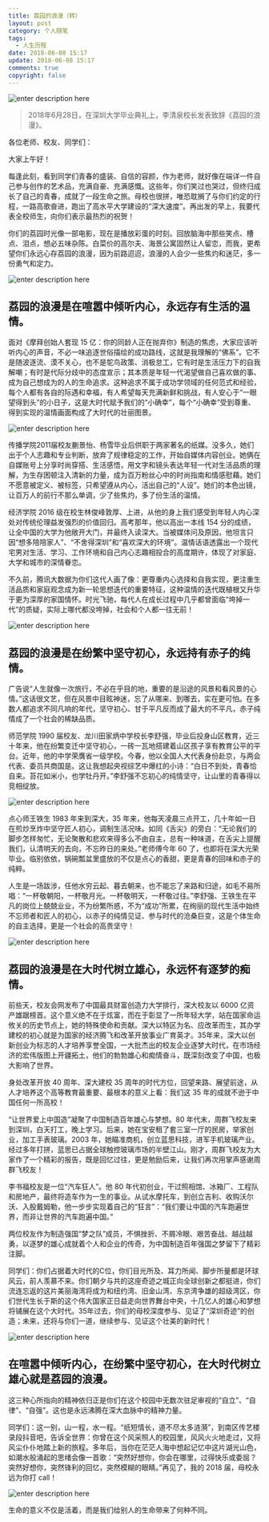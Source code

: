 ```yaml
---
title: 荔园的浪漫（转）
layout: post
category: 个人随笔
tags:
  - 人生历程
date: 2018-06-08 15:17
update: 2018-06-08 15:17
comments: true
copyright: false
---
```


![enter description here][1]

> 2018年6月28日，在深圳大学毕业典礼上，李清泉校长发表致辞《荔园的浪漫》。

<!-- more -->

各位老师、校友、同学们：

大家上午好！

每逢此刻，看到同学们青春的盛装、自信的容颜，作为老师，就好像在端详一件自己参与创作的艺术品，充满自豪、充满感慨。这些年，你们笑过也哭过，但终归成长了自己的青春，成就了一段生命之旅。母校也很拼，唯恐耽搁了与你们约定的行程，一路高歌奋进，跑出了高水平大学建设的“深大速度”。再出发的早上，我要代表全校师生，向你们表示最热烈的祝贺！

你们的荔园时光像一部电影，现在是播放彩蛋的时刻。回放脑海中那些笑点、槽点、泪点，想必五味杂陈。白菜价的高尔夫、海景公寓固然让人留恋，而我，更希望你们永远心存荔园的浪漫，因为前路迢迢，浪漫的人会少一些焦灼和迷茫，多一份勇气和定力。

![enter description here][2]

## 荔园的浪漫是在喧嚣中倾听内心，永远存有生活的温情。

面对《摩拜创始人套现 15 亿：你的同龄人正在抛弃你》制造的焦虑，大家应该听听内心的声音，不必一味追逐世俗描绘的成功路线，这就是我理解的“佛系”。它不是随波逐流、漠不关心，也不是鸵鸟政策、消极怠工，它有时是生活压力下的自我解嘲；有时是代际分歧中的态度宣示；其本质是年轻一代渴望做自己喜欢做的事、成为自己想成为的人的生命追求。这种追求不属于成功学领域的任何范式和经验，每个人都有各自的际遇和幸福，有人希望每天充满新鲜和挑战，有人安心于“一眼望得到头”的小日子，这是大时代赋予我们的“小确幸”，每个“小确幸”受到尊重、得到实现的温情画面构成了大时代的壮丽图景。

![enter description here][3]

传播学院2011届校友蒯景怡、杨雪毕业后供职于两家著名的纸媒。没多久，她们出于个人志趣和专业判断，放弃了规律稳定的工作，开始自媒体内容创业。她俩在自媒账号上分享时尚穿搭、生活感悟，用文字和镜头表达年轻一代对生活品质的理解，为生存困顿注入清新的力量，成为百万粉丝心中的时尚指南和情感慰藉。她们不愿意被定义、被标签，只希望遵从内心，活出自己的“人设”。她们的本色出镜，让百万人的前行不那么单调，少了些焦灼，多了份生活的温情。

经济学院 2016 级在校生林俊峰敦厚、上进，从他的身上我们感受到年轻人内心深处对传统伦理益发强烈的价值回归。高考那年，他以高出一本线 154 分的成绩，让全中国的大学为他敞开大门，并最终入读深大。当被媒体问及原因，他坦言只因“想多陪陪家人”、“不舍得深圳”和“喜欢深大的环境”。温情话语透露出一个现代宅男对生活、学习、工作环境和自己内心志趣相投合的高度期许，体现了对家庭、大学和城市的深情眷恋。

不久前，腾讯大数据为你们这代人画了像：更尊重内心选择和自我实现，更注重生活品质和家庭观念成为新一轮思想迭代的重要特征，这种温情的迭代既植根又升华于更为深厚的家国情怀。时光飞驰，每代人在成长过程中几乎都曾面临“垮掉一代”的质疑，实际上哪代都没垮掉，社会和个人都一往无前！

![enter description here][4]

## 荔园的浪漫是在纷繁中坚守初心，永远持有赤子的纯情。

广告说“人生就像一次旅行，不必在乎目的地，重要的是沿途的风景和看风景的心情。”这话很文艺，但在风景中目眩神迷，忘了从哪来、到哪去，实在更可怕。在多数人都追求不同凡响的年代，坚守初心、甘于平凡反而成了最大的不平凡，赤子纯情成了一个社会的稀缺品质。

师范学院 1990 届校友、龙川田家炳中学校长李舒强，毕业后投身山区教育，近三十年来，他在纷繁变迁中坚守初心，一砖一瓦地搭建着山区孩子享有教育公平的平台。近年，他的中学荣膺省一级学校。今春，他以全国人大代表身份赴京，与两会代表、委员共商国是。这让我想起央视综艺中爆红的小诗：“白日不到处，青春恰自来。苔花如米小，也学牡丹开。”李舒强不忘初心的纯情坚守，让山里的青春得以竞相绽放。

![enter description here][5]

点心师王铁生 1983 年来到深大，35 年来，他每天凌晨三点开工，几十年如一日在煎炒烹炸中坚守匠人初心，调制生活况味。如同《舌尖》的旁白：“无论我们的脚步怎样匆忙，无论聚散和悲欢来得多么不由自主，总有一种味道，在舌尖上提醒我们，认清明天的去向，不忘昨日的来处。”老师傅今年 60 了，也即将在深大光荣毕业。临别依依，锅碗瓢盆里盛放的不仅是点心的香甜，更是青春的回味和赤子的纯粹。

人生是一场跋涉，任他水穷云起、暮去朝来，也不能忘了来路和归途，如毛不易所唱：“一杯敬朝阳，一杯敬月光。一杯敬明天，一杯敬过往。”李舒强、王铁生在平凡的岗位上兢兢业业，不为纷繁所惑，不为“成功”所累，在绚丽的现代生活中始终不忘师者和匠人的初心，以赤子的纯情见证、参与时代的沧桑巨变，这是个体生命的自主选择，更是一个社会的高贵坚守！

![enter description here][6]

## 荔园的浪漫是在大时代树立雄心，永远怀有逐梦的痴情。

前些天，校友会网发布了中国最具财富创造力大学排行，深大校友以 6000 亿资产雄踞榜首。这个意义绝不在于炫富，而在于彰显了一所年轻大学，站在国家命运攸关的历史节点上，她的特殊使命和贡献。深大以特区为名、应改革而生，其办学建校的初心就是为国家的经济腾飞和改革开放事业广育英才。35年来，深大以创新创业为标志的人才培养享誉全国，一大批杰出的校友企业逐梦大时代，在市场经济的宏伟版图上开疆拓土，他们的勃勃雄心和痴情奋斗，既深刻改变了中国，也极大影响了世界。

身处改革开放 40 周年、深大建校 35 周年的时代方位，回望来路、展望前途，从人才培养这个高等教育最重要、最根本的意义上看：我们这 35 年的成就不逊于中国任何一所高校！

“让世界爱上中国造”凝聚了中国制造百年雄心与梦想。80 年代末，周群飞校友来到深圳，白天打工，晚上学习。后来，她在宝安租了套三室一厅的民房，举家创业，加工手表玻璃。2003 年，她瞄准商机，创立蓝思科技，进军手机玻璃产业。经过多年打拼，蓝思已占据全球触控玻璃市场的半壁江山。刚才，周群飞校友为大家作了一个精彩的报告，既是回忆过往，更是勉励后来，让我们再次用掌声感谢周群飞校友！

李书福校友是一位“汽车狂人”。他 80 年代初创业，干过照相馆、冰箱厂、工程队和房地产，最终将造车作为一生的事业。从试水摩托车，到创立吉利、收购沃尔沃、入股戴姆勒，他一步步实现着自己的“狂言”：“我们要让中国的汽车跑遍世界，而非让世界的汽车跑遍中国。”

两位校友作为制造强国“梦之队”成员，不惧挫折、不屑冷眼、艰苦奋战、越战越勇，以逐梦的雄心成就着个人和企业的传奇，为中国制造百年强国之梦留下了精彩注脚。

同学们：你们占据着大时代的C位，你们目光所及、耳力所闻、脚步所量都是环球风云，前人羡慕不来。你们朝夕与共的这座奇迹之城正向全球创新之都挺进，你们流连忘返的这片美丽海湾将成为和纽约湾、旧金山湾、东京湾争雄的超级湾区，你们世代生长于斯的这个伟大国家正日益走向世界舞台中央，十几亿人的雄心和梦想将铺展在这个大时代。35年过去，你们的母校深度参与、见证了“深圳奇迹”的创造；未来，还将与你们一道，继续参与、见证这个壮美的新时代！

![enter description here][7]

## 在喧嚣中倾听内心，在纷繁中坚守初心，在大时代树立雄心就是荔园的浪漫。

这三种心所指向的精神依归正是你们在这个校园中无数次驻足审视的“自立”、“自律”、“自强”。这也是永远沸腾在深大血脉中的精神力量。

同学们：这一别，山一程，水一程。“纸短情长，道不尽太多涟漪”，到南区传艺楼录段抖音吧，告诉全世界：你曾在这个风采照人的校园里，风风火火地走过，又将风尘仆仆地踏上新的旅程。多年后，当你在茫茫人海中想起记忆中这片湖光山色，如潮水般涌起的思绪会像一首歌：“突然好想你，你会在哪里，过得快乐或委屈？突然好想你，突然锋利的回忆，突然模糊的眼睛。”再见了，我的 2018 届，母校永远为你打 call！

![enter description here][8]

<common-Quote>生命的意义不仅是活着，而是我们给别人的生命带来了何种不同。</common-Quote>


  [1]: https://i.loli.net/2019/02/19/5c6baf1767752.jpg
  [2]: https://i.loli.net/2019/02/19/5c6baf2cd0037.jpg
  [3]: https://i.loli.net/2019/02/19/5c6baf6733de6.jpg
  [4]: https://i.loli.net/2019/02/19/5c6baf874cba1.jpg
  [5]: https://i.loli.net/2019/02/19/5c6bafa03f621.jpg
  [6]: https://i.loli.net/2019/02/19/5c6bafb57a1e0.jpg
  [7]: https://i.loli.net/2019/02/19/5c6bafdf23537.jpg
  [8]: https://i.loli.net/2019/02/19/5c6baffd3af83.jpg